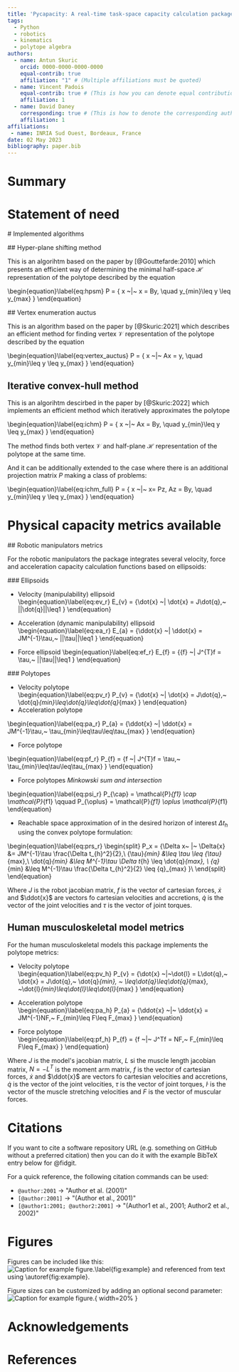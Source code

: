 ```yaml
---
title: 'Pycapacity: A real-time task-space capacity calculation package'
tags:
  - Python
  - robotics
  - kinematics
  - polytope algebra
authors:
  - name: Antun Skuric
    orcid: 0000-0000-0000-0000
    equal-contrib: true
    affiliation: "1" # (Multiple affiliations must be quoted)
  - name: Vincent Padois
    equal-contrib: true # (This is how you can denote equal contributions between multiple authors)
    affiliation: 1
  - name: David Daney
    corresponding: true # (This is how to denote the corresponding author)
    affiliation: 1
affiliations:
 - name: INRIA Sud Ouest, Bordeaux, France
date: 02 May 2023
bibliography: paper.bib
---
```


# Summary

# Statement of need

# Implemented algorithms

## Hyper-plane shifting method

This is an algorihtm based on the paper by [@Gouttefarde:2010] which presents an efficient way of determining the minimal half-space $\mathcal{H}$ representation of the polytope described by the equation 

\begin{equation}\label{eq:hpsm}
P = \{ x ~|~ x = By, \quad y_{min}\leq y \leq y_{max} \}
\end{equation}

## Vertex enumeration auctus

This is an algorithm based on the paper by [@Skuric:2021] which describes an efficient method for finding vertex $\mathcal{V}$ representation of the polytope described by the equation

\begin{equation}\label{eq:vertex_auctus}
P = \{ x ~|~ Ax = y, \quad y_{min}\leq y \leq y_{max} \}
\end{equation}


## Iterative convex-hull method

This is an algorihtm descirbed in the paper by [@Skuric:2022] which implements an efficient method which iteratively approximates the polytope

\begin{equation}\label{eq:ichm}
P = \{ x ~|~ Ax = By, \quad y_{min}\leq y \leq y_{max} \}
\end{equation}

The method finds both vertex $\mathcal{V}$ and half-plane $\mathcal{H}$ representation of the polytope at the same time. 
  
And it can be additionally extended to the case where there is an additional projection matrix $P$ making a class of problems:

\begin{equation}\label{eq:ichm_full}
P = \{ x ~|~ x= Pz, Az = By, \quad y_{min}\leq y \leq y_{max} \}
\end{equation}





# Physical capacity metrics available


## Robotic manipulators metrics

For the robotic manipulators the package integrates several velocity, force and acceleration capacity calculation functions based on ellipsoids:

### Ellipsoids
- Velocity (manipulability) ellipsoid  
\begin{equation}\label{eq:ev_r}
E_{v} = \{\dot{x} ~| \dot{x} = J\dot{q},~ ||\dot{q}||\leq1 \}
\end{equation}

- Acceleration (dynamic manipulability) ellipsoid  
\begin{equation}\label{eq:ea_r}
E_{a} = \{\ddot{x} ~| \ddot{x} = JM^{-1}\tau,~ ||\tau||\leq1 \}
\end{equation}

- Force ellipsoid 
\begin{equation}\label{eq:ef_r}
E_{f} = \{{f} ~| J^{T}f = \tau,~ ||\tau||\leq1 \}
\end{equation}

### Polytopes
- Velocity polytope  
\begin{equation}\label{eq:pv_r}
P_{v} = \{\dot{x} ~| \dot{x} = J\dot{q},~ \dot{q}_{min}\leq\dot{q}\leq\dot{q}_{max} \}
\end{equation}
- Acceleration polytope 

\begin{equation}\label{eq:pa_r}
P_{a} = \{\ddot{x} ~| \ddot{x} = JM^{-1}\tau,~ \tau_{min}\leq\tau\leq\tau_{max} \}
\end{equation}
- Force polytope  

\begin{equation}\label{eq:pf_r}
P_{f} = \{f ~| J^{T}f = \tau,~ \tau_{min}\leq\tau\leq\tau_{max} \}
\end{equation}
- Force polytopes *Minkowski sum and intersection*  

\begin{equation}\label{eq:psi_r}
P_{\cap} = \mathcal{P}_{f1} \cap \mathcal{P}_{f1} \qquad P_{\oplus} = \mathcal{P}_{f1} \oplus \mathcal{P}_{f1} 
\end{equation}

- Reachable space approximation of in the desired horizon of interest $\Delta t_{h}$ using the convex polytope formulation:

\begin{equation}\label{eq:prs_r}
\begin{split}
P_x = \{\Delta x~ |~ \Delta{x} &= JM^{-1}\tau \frac{\Delta t_{h}^2}{2},\\
  {\tau}_{min} &\leq \tau \leq {\tau}_{max},\\
   \dot{q}_{min} &\leq M^{-1}\tau \Delta t_{h}  \leq \dot{q}_{max}, \\
  {q}_{min} &\leq M^{-1}\tau \frac{\Delta t_{h}^2}{2}  \leq {q}_{max} \}\\
  \end{split}
\end{equation}


Where $J$ is the robot jacobian matrix, $f$ is the vector of cartesian forces, $\dot{x}$ and $\ddot{x}$ are vectors fo cartesian velocities and accretions, $\dot{q}$ is the vector of the joint velocities and $\tau$ is the vector of joint torques.

## Human musculoskeletal model metrics

For the human musculoskeletal models this package implements the polytope metrics:
- Velocity polytope  
\begin{equation}\label{eq:pv_h}
P_{v} = \{\dot{x} ~|~\dot{l} = L\dot{q},~ \dot{x} = J\dot{q},~ \dot{q}_{min}, ~ \leq\dot{q}\leq\dot{q}_{max}, ~\dot{l}_{min}\leq\dot{l}\leq\dot{l}_{max} \}
\end{equation}

- Acceleration polytope   
\begin{equation}\label{eq:pa_h}
 P_{a} = \{\ddot{x} ~|~ \ddot{x} = JM^{-1}NF,~ F_{min}\leq F\leq F_{max} \}
\end{equation}

- Force polytope   
\begin{equation}\label{eq:pf_h}
P_{f} = \{f ~|~ J^Tf = NF,~ F_{min}\leq F\leq F_{max} \}
\end{equation}

Where $J$ is the model's jacobian matrix, $L$ si the muscle length jacobian matrix, $N= -L^T$ is the moment arm matrix, $f$ is the vector of cartesian forces, $\dot{x}$ and $\ddot{x}$ are vectors fo cartesian velocities and accretions, $\dot{q}$ is the vector of the joint velocities, $\tau$ is the vector of joint torques, $\dot{l}$ is the vector of the muscle stretching velocities and $F$ is the vector of muscular forces. 

# Citations


If you want to cite a software repository URL (e.g. something on GitHub without a preferred
citation) then you can do it with the example BibTeX entry below for @fidgit.

For a quick reference, the following citation commands can be used:
- `@author:2001`  ->  "Author et al. (2001)"
- `[@author:2001]` -> "(Author et al., 2001)"
- `[@author1:2001; @author2:2001]` -> "(Author1 et al., 2001; Author2 et al., 2002)"

# Figures

Figures can be included like this:
![Caption for example figure.\label{fig:example}](figure.png)
and referenced from text using \autoref{fig:example}.

Figure sizes can be customized by adding an optional second parameter:
![Caption for example figure.](figure.png){ width=20% }

# Acknowledgements


# References
